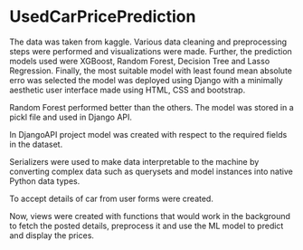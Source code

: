 # UsedCarPricePrediction
The data was taken from kaggle.
Various data cleaning and preprocessing steps were performed and visualizations were made. Further, the prediction models used were XGBoost, Random Forest, Decision Tree and Lasso Regression. Finally, the most suitable model with least found mean absolute erro was selected the model was deployed using Django with a minimally aesthetic user interface made using HTML, CSS and bootstrap.

Random Forest performed better than the others. The model was stored in a pickl file and used in Django API.

In DjangoAPI project model was created with respect to the required fields in the dataset.

Serializers were used to make data interpretable to the machine by converting complex data such as querysets and model instances into native Python data types.

To accept details of car from user forms were created.

Now, views were created with functions that would work in the background to fetch the posted details, preprocess it and use the ML model to predict and display the prices.
